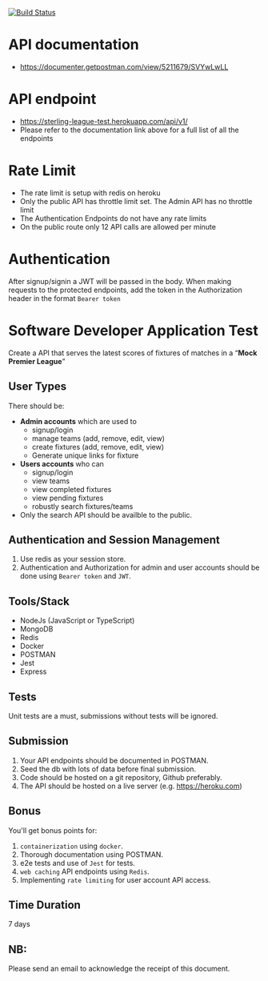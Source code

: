[![Build Status](https://travis-ci.org/EziamakaNV/backend-developer-test.svg?branch=master)](https://travis-ci.org/EziamakaNV/backend-developer-test)

# API documentation
- https://documenter.getpostman.com/view/5211679/SVYwLwLL

# API endpoint
- https://sterling-league-test.herokuapp.com/api/v1/
- Please refer to the documentation link above for a full list of all the endpoints

# Rate Limit
- The rate limit is setup with redis on heroku
- Only the public API has throttle limit set. The Admin API has no throttle limit
- The Authentication Endpoints do not have any rate limits
- On the public route only 12 API calls are allowed per minute

# Authentication
After signup/signin a JWT will be passed in the body. When making requests to the protected endpoints, add the token in the Authorization header in the format `Bearer token`

# Software Developer Application Test

Create a API that serves the latest scores of fixtures of matches in a “**Mock Premier League**”

## User Types

There should be:

- **Admin accounts** which are used to
  - signup/login
  - manage teams (add, remove, edit, view)
  - create fixtures (add, remove, edit, view)
  - Generate unique links for fixture
- **Users accounts** who can
  - signup/login
  - view teams
  - view completed fixtures
  - view pending fixtures
  - robustly search fixtures/teams
- Only the search API should be availble to the public.

## Authentication and Session Management
1. Use redis as your session store.
3. Authentication and Authorization for admin and user accounts should be done using `Bearer token` and `JWT`.

## Tools/Stack

- NodeJs (JavaScript or TypeScript)
- MongoDB
- Redis
- Docker
- POSTMAN
- Jest
- Express

## Tests

Unit tests are a must, submissions without tests will be ignored.

## Submission

1. Your API endpoints should be documented in POSTMAN.
2. Seed the db with lots of data before final submission.
3. Code should be hosted on a git repository, Github preferably.
4. The API should be hosted on a live server (e.g. https://heroku.com)

## Bonus

You'll get bonus points for:
1. `containerization` using `docker`.
2. Thorough documentation using POSTMAN.
3. e2e tests and use of `Jest` for tests.
4. `web caching` API endpoints using `Redis`.
5. Implementing `rate limiting` for user account API access.

## Time Duration

7 days

## NB:

Please send an email to acknowledge the receipt of this document.
